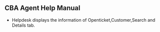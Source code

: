 ## CBA Agent Help Manual

  - Helpdesk displays the information of Openticket,Customer,Search and Details tab.
